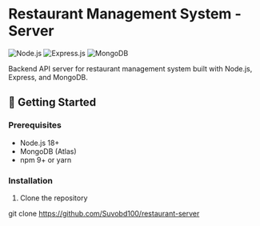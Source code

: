 # Restaurant Management System - Server

![Node.js](https://img.shields.io/badge/node.js-6DA55F?style=for-the-badge&logo=node.js&logoColor=white)
![Express.js](https://img.shields.io/badge/express.js-%23404d59.svg?style=for-the-badge&logo=express&logoColor=%2361DAFB)
![MongoDB](https://img.shields.io/badge/MongoDB-%234ea94b.svg?style=for-the-badge&logo=mongodb&logoColor=white)

Backend API server for restaurant management system built with Node.js, Express, and MongoDB.

## 🚀 Getting Started

### Prerequisites
- Node.js 18+
- MongoDB (Atlas)
- npm 9+ or yarn

### Installation
1. Clone the repository

git clone https://github.com/Suvobd100/restaurant-server
